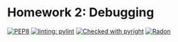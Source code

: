 # Homework 2: Debugging
[![PEP8](https://img.shields.io/badge/code%20style-pep8-orange.svg)](https://www.python.org/dev/peps/pep-0008/)
[![linting: pylint](https://img.shields.io/badge/linting-pylint-yellowgreen)](https://github.com/pylint-dev/pylint)
[![Checked with pyright](https://microsoft.github.io/pyright/img/pyright_badge.svg)](https://microsoft.github.io/pyright/)
[![Radon](https://img.shields.io/badge/Average_Complexity-4.0-yellow?cacheSeconds=1209600)](https://radon.readthedocs.io/en/latest/index.html)